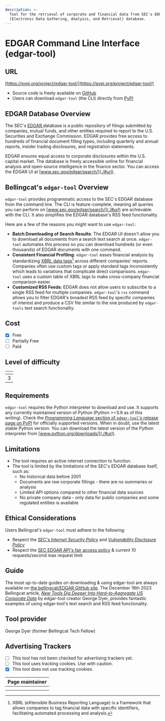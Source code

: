 ```yaml
---
description: >-
  Tool for the retrieval of corporate and financial data from SEC's EDGAR
  (Electronic Data Gathering, Analysis, and Retrieval) database.
---
```


# EDGAR Command Line Interface (edgar-tool)

## URL

[https://pypi.org/project/edgar-tool/](https://pypi.org/project/edgar-tool/)

* Source code is freely available on [GitHub](https://github.com/bellingcat/EDGAR)
* Users can download `edgar-tool` (the CLI) directly from [PyPI](https://pypi.org/project/edgar-tool/)

## EDGAR Database Overview

The SEC's [EDGAR ](https://bellingcat.gitbook.io/toolkit/more/all-tools/edgar)database is a public repository of filings submitted by companies, mutual funds, and other entities required to report to the U.S. Securities and Exchange Commission. EDGAR provides free access to hundreds of financial document filling types, including quarterly and annual reports, insider trading disclosures, and registration statements.

EDGAR ensures equal access to corporate disclosures within the U.S. capital market. The database is freely accessible online for financial analysis and open-source intelligence in the finance sector. You can access the EDGAR UI at [www.sec.gov/edgar/search/](./#url).

## Bellingcat's `edgar-tool` Overview

`edgar-tool` provides programmatic access to the SEC's EDGAR database from the command line. The CLI is feature-complete, meaning all queries you can perform on [www.sec.gov/edgar/search/](./#url) are achievable with the CLI. It also simplifies the EDGAR database's RSS feed functionality.

Here are a few of the reasons you might want to use `edgar-tool`:

* **Batch Downloading of Search Results**: The EDGAR UI doesn't allow you to download all documents from a search text search at once. `edgar-tool` automates this process so you can download hundreds (or even thousands) of EDGAR documents with one command.
* **Consistent Financial Profiling**: `edgar-tool` eases financial analysis by standardizing [XBRL data tags](#user-content-fn-1)[^1] across different companies' reports. Companies often use custom tags or apply standard tags inconsistently which leads to variations that complicate direct comparisons. `edgar-tool` uses a custom table of XBRL tags to make cross-company financial comparison easier.
* **Customized RSS Feeds**: EDGAR does not allow users to subscribe to a single RSS feed for multiple companies. `edgar-tool`'s `rss` command allows you to filter EDGAR's broadest RSS feed by specific companies of interest and produce a CSV file similar to the one produced by `edgar-tools` text search functionality.

## Cost

* [x] Free
* [ ] Partially Free
* [ ] Paid

## Level of difficulty

<table><thead><tr><th data-type="rating" data-max="5"></th></tr></thead><tbody><tr><td>3</td></tr></tbody></table>

## Requirements

`edgar-tool` requires the Python interpreter to download and use. It supports any currently maintained version of Python (Python >=3.9 as of this writing). Check the [_Programming Language_ section of `edgar-tool`'s release page on PyPI](https://pypi.org/project/edgar-tool/) for officially supported versions. When in doubt, use the latest stable Python version. You can download the latest version of the Python interpreter from [www.python.org/downloads/](./#url).

## Limitations

* The tool requires an active internet connection to function.
* The tool is limited by the limitations of the SEC's EDGAR database itself, such as:
  * No historical data before 2001
  * Documents are raw corporate fillings - there are no summaries or analysis
  * Limited API options compared to other financial data sources
  * No private company data - only data for public companies and some regulated entities is available

## Ethical Considerations

Users Bellingcat's `edgar-tool` must adhere to the following:

* Respect the [SEC's _Internet Security Policy_](https://www.sec.gov/about/privacy-information#security) and [_Vulnerability Disclosure Policy_](https://www.sec.gov/vulnerability-disclosure-policy)
* Respect the [SEC EDGAR API's fair access policy](https://www.sec.gov/search-filings/edgar-search-assistance/accessing-edgar-data) & current 10 requests/second max request limit

## Guide

The most up-to-date guides on downloading & using edgar-tool are always available on [the bellingcat/EDGAR GitHub site](https://github.com/bellingcat/EDGAR). The December 18th 2023 Bellingcat article, [_New Tools Dig Deeper Into Hard-to-Aggregate US Corporate Data_](https://www.bellingcat.com/resources/2023/12/18/new-tools-dig-deeper-into-hard-to-aggregate-us-corporate-data/) by edgar-tool creator George Dyer, provides fantastic examples of using edgar-tool's text search and RSS feed functionality.

## Tool provider

George Dyer (former Bellingcat Tech Fellow)

## Advertising Trackers

* [ ] This tool has not been checked for advertising trackers yet.
* [ ] This tool uses tracking cookies. Use with caution.
* [x] This tool does not use tracking cookies.

| Page maintainer |
| --------------- |
|                 |
|                 |

[^1]: XBRL (eXtensible Business Reporting Language) is a framework that allows companies to tag financial data with specific identifiers, facilitating automated processing and analysis.
